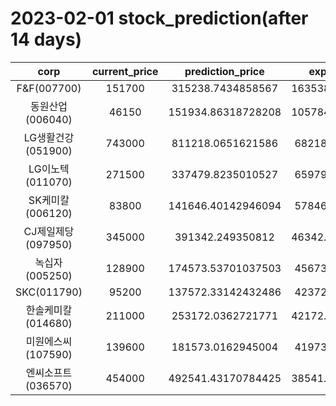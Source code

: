 # 2023-02-01 stock_prediction(after 14 days)

|   corp   |   current_price   |   prediction_price   |   expected_profit   |
|:--------:|:-----------------:|:--------------------:|:-------------------:|
|F&F(007700)|151700|315238.7434858567|163538.74348585668|
|동원산업(006040)|46150|151934.86318728208|105784.86318728208|
|LG생활건강(051900)|743000|811218.0651621586|68218.06516215857|
|LG이노텍(011070)|271500|337479.8235010527|65979.82350105268|
|SK케미칼(006120)|83800|141646.40142946094|57846.40142946094|
|CJ제일제당(097950)|345000|391342.249350812|46342.249350811995|
|녹십자(005250)|128900|174573.53701037503|45673.53701037503|
|SKC(011790)|95200|137572.33142432486|42372.33142432486|
|한솔케미칼(014680)|211000|253172.0362721771|42172.036272177094|
|미원에스씨(107590)|139600|181573.0162945004|41973.01629450041|
|엔씨소프트(036570)|454000|492541.43170784425|38541.431707844255|

